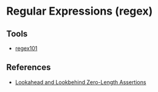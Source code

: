 # Regular Expressions (regex)

## Tools

- [regex101](https://regex101.com/)

## References

- [Lookahead and Lookbehind Zero-Length Assertions](https://www.regular-expressions.info/lookaround.html)
